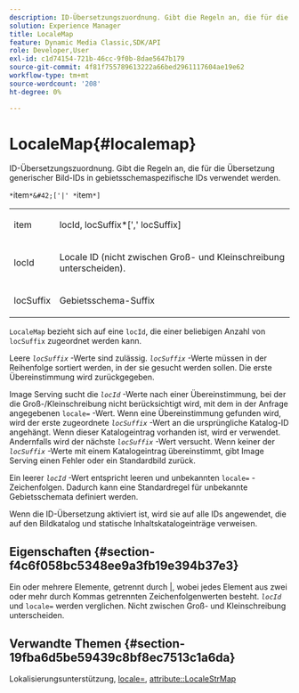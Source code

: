 ```yaml
---
description: ID-Übersetzungszuordnung. Gibt die Regeln an, die für die Übersetzung generischer Bild-IDs in gebietsschemaspezifische IDs verwendet werden.
solution: Experience Manager
title: LocaleMap
feature: Dynamic Media Classic,SDK/API
role: Developer,User
exl-id: c1d74154-721b-46cc-9f0b-8dae5647b179
source-git-commit: 4f81f755789613222a66bed2961117604ae19e62
workflow-type: tm+mt
source-wordcount: '208'
ht-degree: 0%

---
```


# LocaleMap{#localemap}

ID-Übersetzungszuordnung. Gibt die Regeln an, die für die Übersetzung generischer Bild-IDs in gebietsschemaspezifische IDs verwendet werden.

`*`item`*&#42;['|' *`item`*]`

<table id="simpletable_A6DD1A28F8ED4178A8ADDB2F3AEFC402"> 
 <tr class="strow"> 
  <td class="stentry"> <p><span class="varname"> item</span> </p></td> 
  <td class="stentry"> <p><span class="varname"> locId</span>,<span class="varname"> locSuffix</span>*[','<span class="varname"> locSuffix</span>] </p></td> 
 </tr> 
 <tr class="strow"> 
  <td class="stentry"> <p><span class="varname"> locId</span> </p></td> 
  <td class="stentry"> <p>Locale ID (nicht zwischen Groß- und Kleinschreibung unterscheiden). </p></td> 
 </tr> 
 <tr class="strow"> 
  <td class="stentry"> <p><span class="varname"> locSuffix</span> </p></td> 
  <td class="stentry"> <p>Gebietsschema-Suffix </p></td> 
 </tr> 
</table>

`LocaleMap` bezieht sich auf eine `locId`, die einer beliebigen Anzahl von `locSuffix` zugeordnet werden kann.

Leere *`locSuffix`* -Werte sind zulässig. *`locSuffix`* -Werte müssen in der Reihenfolge sortiert werden, in der sie gesucht werden sollen. Die erste Übereinstimmung wird zurückgegeben.

Image Serving sucht die *`locId`* -Werte nach einer Übereinstimmung, bei der die Groß-/Kleinschreibung nicht berücksichtigt wird, mit dem in der Anfrage angegebenen `locale=` -Wert. Wenn eine Übereinstimmung gefunden wird, wird der erste zugeordnete *`locSuffix`* -Wert an die ursprüngliche Katalog-ID angehängt. Wenn dieser Katalogeintrag vorhanden ist, wird er verwendet. Andernfalls wird der nächste *`locSuffix`* -Wert versucht. Wenn keiner der *`locSuffix`* -Werte mit einem Katalogeintrag übereinstimmt, gibt Image Serving einen Fehler oder ein Standardbild zurück.

Ein leerer *`locId`* -Wert entspricht leeren und unbekannten `locale=` -Zeichenfolgen. Dadurch kann eine Standardregel für unbekannte Gebietsschemata definiert werden.

Wenn die ID-Übersetzung aktiviert ist, wird sie auf alle IDs angewendet, die auf den Bildkatalog und statische Inhaltskatalogeinträge verweisen.

## Eigenschaften {#section-f4c6f058bc5348ee9a3fb19e394b37e3}

Ein oder mehrere Elemente, getrennt durch |, wobei jedes Element aus zwei oder mehr durch Kommas getrennten Zeichenfolgenwerten besteht. *`locId`* und `locale=` werden verglichen. Nicht zwischen Groß- und Kleinschreibung unterscheiden.

## Verwandte Themen {#section-19fba6d5be59439c8bf8ec7513c1a6da}

Lokalisierungsunterstützung, [locale=](../../../../../is-api/http-ref/image-serving-api-ref/c-http-protocol-reference/c-command-reference/r-locale.md#reference-8a846b2fbc004a12821b956ed3b25cfb), [attribute::LocaleStrMap](../../../../../is-api/image-catalog/image-serving-api-ref/c-image-catalog-reference/c-attributes-reference/r-localestrmap.md#reference-98c42070a4bc4baf92537132be2b5b1e)
